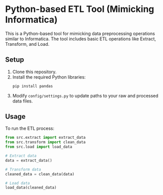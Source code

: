 # Python-based ETL Tool (Mimicking Informatica)

This is a Python-based tool for mimicking data preprocessing operations similar to Informatica. The tool includes basic ETL operations like Extract, Transform, and Load.

## Setup
1. Clone this repository.
2. Install the required Python libraries:
    ```bash
    pip install pandas
    ```
3. Modify `config/settings.py` to update paths to your raw and processed data files.

## Usage

To run the ETL process:

```python
from src.extract import extract_data
from src.transform import clean_data
from src.load import load_data

# Extract data
data = extract_data()

# Transform data
cleaned_data = clean_data(data)

# Load data
load_data(cleaned_data)
